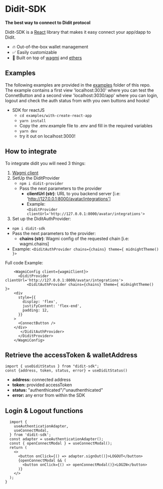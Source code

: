 # Didit-SDK

**The best way to connect to Didit protocol**

Didit-SDK is a [React](https://reactjs.org/) library that makes it easy connect your app/dapp to Didit.

- 🔥 Out-of-the-box wallet management
- ✅ Easily customizable
- 🦄 Built on top of [wagmi](https://github.com/tmm/wagmi) and [ethers](https://docs.ethers.io)

## Examples

The following examples are provided in the [examples](./examples/) folder of this repo. The example contains a first view 'localhost:3030' where you can test the ConnetButton and a second view 'localhost:3030/app' where you can login, logout and check the auth status from with you own buttons and hooks!

- SDK for reactJS
  - `cd examples/with-create-react-app`
  - `yarn install`
  - Copy the .env.example file to .env and fill in the required variables
  - `yarn dev`
  - try it out on localhost:3000!

## How to integrate

To integrate didit you will need 3 things:

1. [Wagmi client](https://github.com/tmm/wagmi)
2. SetUp the DiditProvider
   - `npm i didit-provider`
   - Pass the next parameters to the provider
     - **clientUrl (str)**: URL to you backend server [i.e: 'http://127.0.0.1:8000/avatar/integrations']
     - Example:  
       `<DiditProvider clientUrl='http://127.0.0.1:8000/avatar/integrations'>`
3. Set up the DiditAuthProvider:

- `npm i didit-sdk`
- Pass the next parameters to the provider:
  - **chains (str)**: Wagmi config of the requested chain [i.e: wagmi.chains]
- Example: `<DiditAuthProvider chains={chains} theme={ midnightTheme() }>`

Full code Example:

```
    <WagmiConfig client={wagmiClient}>
      <DiditProvider clientUrl='http://127.0.0.1:8000/avatar/integrations'>
          <DiditAuthProvider chains={chains} theme={ midnightTheme() }>
    <div
      style={{
        display: 'flex',
        justifyContent: 'flex-end',
        padding: 12,
      }}
    >
      <ConnectButton />
    </div>
       </DiditAuthProvider>
      </DiditProvider>
    </WagmiConfig>
```

## Retrieve the accessToken & walletAddress

```
import { useDiditStatus } from "didit-sdk";
const {address, token, status, error} = useDiditStatus()
```

- **address:** connected address
- **token:** provided accessToken
- **status:** "authenthicated"/"unauthenthicated"
- **error:** any error from within the SDK

## Login & Logout functions

```
  import {
    useAuthenticationAdapter,
    useConnectModal,
  } from 'didit-sdk';
  const adapter = useAuthenticationAdapter();
  const { openConnectModal } = useConnectModal();
  return (
    <>
      <button onClick={() => adapter.signOut()}>LOGOUT</button>
      {openConnectModal && (
        <button onClick={() => openConnectModal()}>LOGIN</button>
      )}
    </>
  );
}
```
